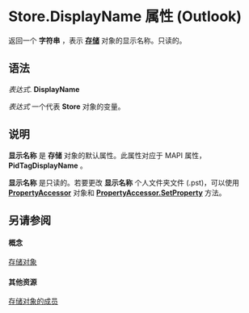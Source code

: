 
# Store.DisplayName 属性 (Outlook)

返回一个 **字符串** ，表示 **[存储](1eb22fe9-8849-7476-5388-2515b48591b9.md)** 对象的显示名称。只读的。


## 语法

 _表达式_. **DisplayName**

 _表达式_ 一个代表 **Store** 对象的变量。


## 说明

 **显示名称** 是 **存储** 对象的默认属性。此属性对应于 MAPI 属性， **PidTagDisplayName** 。

 **显示名称** 是只读的。若要更改 **显示名称** 个人文件夹文件 (.pst)，可以使用 **[PropertyAccessor](2fc91e13-703c-3ec9-9066-ffee7144306c.md)** 对象和 **[PropertyAccessor.SetProperty](2a97c11d-3f5f-65fe-23d6-8efa40dca303.md)** 方法。


## 另请参阅


#### 概念


[存储对象](1eb22fe9-8849-7476-5388-2515b48591b9.md)
#### 其他资源


[存储对象的成员](84c1d423-e507-0b3b-6570-33829b94be04.md)